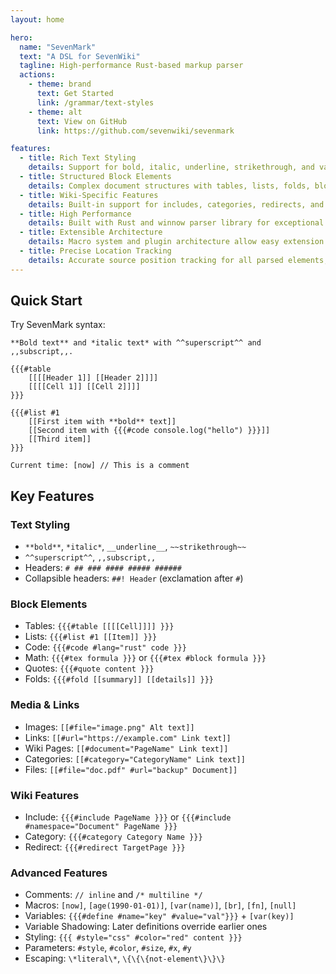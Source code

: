 ```yaml
---
layout: home

hero:
  name: "SevenMark"
  text: "A DSL for SevenWiki"
  tagline: High-performance Rust-based markup parser
  actions:
    - theme: brand
      text: Get Started
      link: /grammar/text-styles
    - theme: alt
      text: View on GitHub
      link: https://github.com/sevenwiki/sevenmark

features:
  - title: Rich Text Styling
    details: Support for bold, italic, underline, strikethrough, and various text formatting options.
  - title: Structured Block Elements
    details: Complex document structures with tables, lists, folds, blockquotes, and more.
  - title: Wiki-Specific Features
    details: Built-in support for includes, categories, redirects, and other wiki system features.
  - title: High Performance
    details: Built with Rust and winnow parser library for exceptional parsing speed and efficiency.
  - title: Extensible Architecture
    details: Macro system and plugin architecture allow easy extension of functionality.
  - title: Precise Location Tracking
    details: Accurate source position tracking for all parsed elements, enabling debugging and error reporting.
---
```


## Quick Start

<div v-pre>

Try SevenMark syntax:

```sevenmark
**Bold text** and *italic text* with ^^superscript^^ and ,,subscript,,.

{{{#table
    [[[[Header 1]] [[Header 2]]]]
    [[[[Cell 1]] [[Cell 2]]]]
}}}

{{{#list #1
    [[First item with **bold** text]]
    [[Second item with {{{#code console.log("hello") }}}]]
    [[Third item]]
}}}

Current time: [now] // This is a comment
```

## Key Features

### Text Styling

- `**bold**`, `*italic*`, `__underline__`, `~~strikethrough~~`
- `^^superscript^^`, `,,subscript,,`
- Headers: `# ## ### #### ##### ######`
- Collapsible headers: `##! Header` (exclamation after `#`)

### Block Elements

- Tables: `{{{#table [[[[Cell]]]] }}}`
- Lists: `{{{#list #1 [[Item]] }}}`
- Code: `{{{#code #lang="rust" code }}}`
- Math: `{{{#tex formula }}}` or `{{{#tex #block formula }}}`
- Quotes: `{{{#quote content }}}`
- Folds: `{{{#fold [[summary]] [[details]] }}}`

### Media & Links

- Images: `[[#file="image.png" Alt text]]`
- Links: `[[#url="https://example.com" Link text]]`
- Wiki Pages: `[[#document="PageName" Link text]]`
- Categories: `[[#category="CategoryName" Link text]]`
- Files: `[[#file="doc.pdf" #url="backup" Document]]`

### Wiki Features

- Include: `{{{#include PageName }}}` or `{{{#include #namespace="Document" PageName }}}`
- Category: `{{{#category Category Name }}}`
- Redirect: `{{{#redirect TargetPage }}}`

### Advanced Features

- Comments: `// inline` and `/* multiline */`
- Macros: `[now]`, `[age(1990-01-01)]`, `[var(name)]`, `[br]`, `[fn]`, `[null]`
- Variables: `{{{#define #name="key" #value="val"}}}` + `[var(key)]`
- Variable Shadowing: Later definitions override earlier ones
- Styling: `{{{ #style="css" #color="red" content }}}`
- Parameters: `#style`, `#color`, `#size`, `#x`, `#y`
- Escaping: `\*literal\*`, `\{\{\{not-element\}\}\}`

</div>
